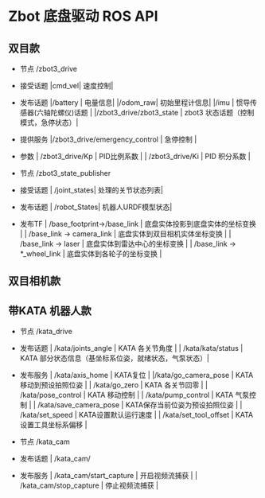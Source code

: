 
# Zbot 底盘驱动 ROS API 

## 双目款

- 节点
    /zbot3_drive
- 接受话题
    |cmd_vel|   速度控制|
- 发布话题
    |/battery |  电量信息|
    |/odom_raw|  初始里程计信息|
    |/imu     |  惯导传感器(六轴陀螺仪)话题 |
    |/zbot3_drive/zbot3_state |  zbot3 状态话题（控制模式，急停状态）|

- 提供服务
    |/zbot3_drive/emergency_control | 急停控制       |


- 参数
    | /zbot3_drive/Kp | PID比例系数 |
    | /zbot3_drive/Ki | PID 积分系数 |

- 节点
    /zbot3_state_publisher
- 接受话题
    | /joint_states| 处理的关节状态列表|
- 发布话题 
    | /robot_States| 机器人URDF模型状态|

- 发布TF
    | /base_footprint->/base_link | 底盘实体投影到底盘实体的坐标变换 |
    | /base_link -> camera_link    | 底盘实体到双目相机实体坐标变换  |
    | /base_link -> laser         | 底盘实体到雷达中心的坐标变换 |
    | /base_link -> *_wheel_link  | 底盘实体到各轮子的坐标变换   |

## 双目相机款


## 带KATA 机器人款

- 节点
    /kata_drive

- 发布话题
    | /kata/joints_angle | KATA 各关节角度 |
    | /kata/kata/status  |  KATA 部分状态信息（基坐标系位姿，就绪状态，气泵状态）|

- 发布服务
    | /kata/axis_home    | KATA复位  |
    |/kata/go_camera_pose | KATA 移动到预设拍照位姿 |
    | /kata/go_zero       | KATA 各关节回零   |
    | /kata/pose_control  | KATA 移动控制     |
    | /kata/pump_control  | KATA 气泵控制    |
    | /kata/save_camera_pose | KATA保存当前位姿为预设拍照位姿 |
    | /kata/set_speed       | KATA设置默认运行速度    |
    | /kata/set_tool_offset  | KATA设置工具坐标系偏移 |

- 节点
    /kata_cam  

- 发布话题
    | /kata_cam/

- 发布服务
    | /kata_cam/start_capture  | 开启视频流捕获 |
    | /kata_cam/stop_capture   | 停止视频流捕获  |

